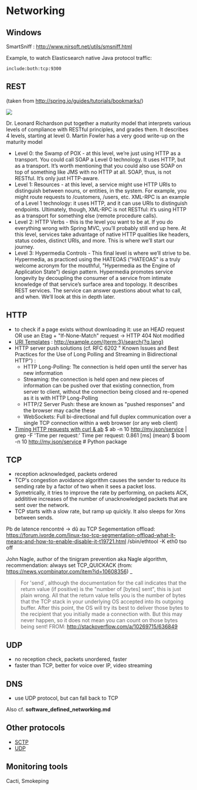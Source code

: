 Networking
==========

## Windows

SmartSniff : http://www.nirsoft.net/utils/smsniff.html

Example, to watch Elasticsearch native Java protocol traffic:

    include:both:tcp:9300

## REST
(taken from http://spring.io/guides/tutorials/bookmarks/)

![](http://martinfowler.com/articles/images/richardsonMaturityModel/overview.png)

Dr. Leonard Richardson put together a maturity model that interprets various levels of compliance with RESTful principles, and grades them. It describes 4 levels, starting at level 0. Martin Fowler has a very good write-up on the maturity model

- Level 0: the Swamp of POX - at this level, we’re just using HTTP as a transport. You could call SOAP a Level 0 technology. It uses HTTP, but as a transport. It’s worth mentioning that you could also use SOAP on top of something like JMS with no HTTP at all. SOAP, thus, is not RESTful. It’s only just HTTP-aware.
- Level 1: Resources - at this level, a service might use HTTP URIs to distinguish between nouns, or entities, in the system. For example, you might route requests to /customers, /users, etc. XML-RPC is an example of a Level 1 technology: it uses HTTP, and it can use URIs to distinguish endpoints. Ultimately, though, XML-RPC is not RESTful: it’s using HTTP as a transport for something else (remote procedure calls).
- Level 2: HTTP Verbs - this is the level you want to be at. If you do everything wrong with Spring MVC, you’ll probably still end up here. At this level, services take advantage of native HTTP qualities like headers, status codes, distinct URIs, and more. This is where we’ll start our journey.
- Level 3: Hypermedia Controls - This final level is where we’ll strive to be. Hypermedia, as practiced using the HATEOAS ("HATEOAS" is a truly welcome acronym for the mouthful, "Hypermedia as the Engine of Application State") design pattern. Hypermedia promotes service longevity by decoupling the consumer of a service from intimate knowledge of that service’s surface area and topology. It describes REST services. The service can answer questions about what to call, and when. We’ll look at this in depth later.

## HTTP
- to check if a page exists without downloading it: use an HEAD request OR use an Etag + "If-None-Match" request -> HTTP 404 Not modified
- [URI Templates](http://www.rfcreader.com/#rfc6570) : http://example.com/{term:3}/search{?q,lang}
- HTTP server push solutions (cf. RFC 6202 " Known Issues and Best Practices for the Use of Long Polling and Streaming in Bidirectional HTTP") :
    * HTTP Long-Polling: Tte connection is held open until the server has new information
    * Streaming: the connection is held open and new pieces of information can be pushed over that existing connection, from server to client, without the connection being closed and re-opened as it is with HTTP Long-Polling
    * HTTP/2 Server Push: these are known as "pushed responses" and the browser may cache these
    * WebSockets: Full bi-directional and full duplex communication over a single TCP connection within a web browser (or any web client)
- [Timing HTTP requests with curl & ab](http://overloaded.io/timing-http-requests-curl)
    $ ab -n 10 http://my.json/service | grep -F 'Time per request:'
    Time per request:       0.861 [ms] (mean)
    $ boom -n 10 http://my.json/service # Python package

## TCP
- reception acknowledged, packets ordered
- TCP's congestion avoidance algorithm causes the sender to reduce its sending rate by a factor of two when it sees a packet loss.
- Symetrically, it tries to improve the rate by performing, on packets ACK, addititive increases of the number of unacknowledged packets that are sent over the network.
- TCP starts with a slow rate, but ramp up quickly. It also sleeps for Xms between sends.

Pb de latence rencontré -> dû au TCP Segementation offload: https://forum.ivorde.com/linux-tso-tcp-segmentation-offload-what-it-means-and-how-to-enable-disable-it-t19721.html
    /sbin/ethtool -K eth0 tso off

John Nagle, author of the tinigram prevention aka Nagle algorithm, recommendation: always set TCP_QUICKACK (from: https://news.ycombinator.com/item?id=10608356) _

> For 'send`, although the documentation for the call indicates that the return value (if positive) is the "number of [bytes] sent", this is just plain wrong.
> All that the return value tells you is the number of bytes that the TCP stack in your underlying OS accepted into its outgoing buffer.
> After this point, the OS will try its best to deliver those bytes to the recipient that you initially made a connection with. But this may never happen,
> so it does not mean you can count on those bytes being sent!
FROM: http://stackoverflow.com/a/10269715/636849

## UDP
- no reception check, packets unordered, faster
- faster than TCP, better for voice over IP, video streaming

## DNS
- use UDP protocol, but can fall back to TCP

Also cf. **software_defined_networking.md**

## Other protocols
- [SCTP](http://en.wikipedia.org/wiki/Stream_Control_Transmission_Protocol)
- [UDP](http://en.wikipedia.org/wiki/UDP-based_Data_Transfer_Protocol)

## Monitoring tools
Cacti, Smokeping
